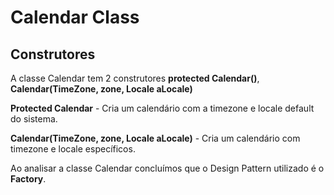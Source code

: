 # Calendar Class

## Construtores

A classe Calendar tem 2 construtores
**protected Calendar()**, **Calendar(TimeZone, zone, Locale aLocale)** 

**Protected Calendar** - Cria um calendário com a timezone e locale default do sistema. 

**Calendar(TimeZone, zone, Locale aLocale)** - Cria um calendário com timezone e locale específicos. 

Ao analisar a classe Calendar concluímos que o Design Pattern utilizado é o **Factory**. 